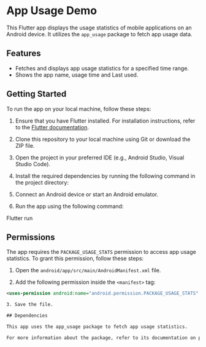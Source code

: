 # App Usage Demo

This Flutter app displays the usage statistics of mobile applications on an Android device. It utilizes the `app_usage` package to fetch app usage data.

## Features

- Fetches and displays app usage statistics for a specified time range.
- Shows the app name, usage time and Last used.

## Getting Started

To run the app on your local machine, follow these steps:

1. Ensure that you have Flutter installed. For installation instructions, refer to the [Flutter documentation](https://flutter.dev/docs/get-started/install).

2. Clone this repository to your local machine using Git or download the ZIP file.

3. Open the project in your preferred IDE (e.g., Android Studio, Visual Studio Code).

4. Install the required dependencies by running the following command in the project directory:

5. Connect an Android device or start an Android emulator.

6. Run the app using the following command:

Flutter run


## Permissions

The app requires the `PACKAGE_USAGE_STATS` permission to access app usage statistics. To grant this permission, follow these steps:

1. Open the `android/app/src/main/AndroidManifest.xml` file.

2. Add the following permission inside the `<manifest>` tag:

```xml
<uses-permission android:name="android.permission.PACKAGE_USAGE_STATS" />

3. Save the file.

## Dependencies

This app uses the app_usage package to fetch app usage statistics.

For more information about the package, refer to its documentation on pub.dev.
